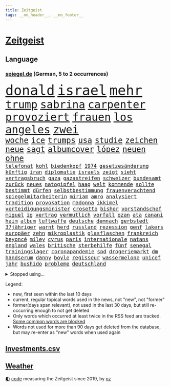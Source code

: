 ```yaml
---
title: Zeitgeist
tags: __no_header__, __no_footer__
---
```


# [Zeitgeist](https://oliz.io/zeitgeist/)

## Language

<h3><a href="https://www.spiegel.de" target="_blank">spiegel.de</a> (German, 5 to 2 occurrences)</h3>
<p style="font-family:monospace">
<span style="font-size:32pt"><a href="news_links.html#donald" class="current">donald</a></span>
<span style="font-size:32pt"><a href="news_links.html#israel" class="current">israel</a></span>
<span style="font-size:32pt"><a href="news_links.html#mehr" class="current">mehr</a></span>
<br>
<span style="font-size:25pt"><a href="news_links.html#trump" class="current">trump</a></span>
<span style="font-size:25pt"><a href="news_links.html#sabrina" class="new">sabrina</a></span>
<span style="font-size:25pt"><a href="news_links.html#carpenter" class="new">carpenter</a></span>
<span style="font-size:25pt"><a href="news_links.html#provoziert" class="current">provoziert</a></span>
<span style="font-size:25pt"><a href="news_links.html#frauen" class="current">frauen</a></span>
<span style="font-size:25pt"><a href="news_links.html#los" class="current">los</a></span>
<span style="font-size:25pt"><a href="news_links.html#angeles" class="current">angeles</a></span>
<span style="font-size:25pt"><a href="news_links.html#zwei" class="current">zwei</a></span>
<br>
<span style="font-size:18pt"><a href="news_links.html#woche" class="current">woche</a></span>
<span style="font-size:18pt"><a href="news_links.html#ice" class="current">ice</a></span>
<span style="font-size:18pt"><a href="news_links.html#trumps" class="current">trumps</a></span>
<span style="font-size:18pt"><a href="news_links.html#usa" class="current">usa</a></span>
<span style="font-size:18pt"><a href="news_links.html#studie" class="current">studie</a></span>
<span style="font-size:18pt"><a href="news_links.html#zeichen" class="current">zeichen</a></span>
<span style="font-size:18pt"><a href="news_links.html#neue" class="current">neue</a></span>
<span style="font-size:18pt"><a href="news_links.html#sagt" class="current">sagt</a></span>
<span style="font-size:18pt"><a href="news_links.html#albumcover" class="new">albumcover</a></span>
<span style="font-size:18pt"><a href="news_links.html#lópez" class="new">lópez</a></span>
<span style="font-size:18pt"><a href="news_links.html#neuen" class="current">neuen</a></span>
<span style="font-size:18pt"><a href="news_links.html#ohne" class="current">ohne</a></span>
<br>
<span style="font-size:12pt"><a href="news_links.html#telefonat" class="current">telefonat</a></span>
<span style="font-size:12pt"><a href="news_links.html#kohl" class="current">kohl</a></span>
<span style="font-size:12pt"><a href="news_links.html#biedenkopf" class="new">biedenkopf</a></span>
<span style="font-size:12pt"><a href="news_links.html#1974" class="new">1974</a></span>
<span style="font-size:12pt"><a href="news_links.html#gesetzesänderung" class="current">gesetzesänderung</a></span>
<span style="font-size:12pt"><a href="news_links.html#künftig" class="current">künftig</a></span>
<span style="font-size:12pt"><a href="news_links.html#iran" class="current">iran</a></span>
<span style="font-size:12pt"><a href="news_links.html#diplomatie" class="current">diplomatie</a></span>
<span style="font-size:12pt"><a href="news_links.html#israels" class="current">israels</a></span>
<span style="font-size:12pt"><a href="news_links.html#zeigt" class="current">zeigt</a></span>
<span style="font-size:12pt"><a href="news_links.html#sieht" class="current">sieht</a></span>
<span style="font-size:12pt"><a href="news_links.html#vertragsbruch" class="new">vertragsbruch</a></span>
<span style="font-size:12pt"><a href="news_links.html#gaza" class="current">gaza</a></span>
<span style="font-size:12pt"><a href="news_links.html#gazastreifen" class="current">gazastreifen</a></span>
<span style="font-size:12pt"><a href="news_links.html#schweizer" class="current">schweizer</a></span>
<span style="font-size:12pt"><a href="news_links.html#bundesamt" class="current">bundesamt</a></span>
<span style="font-size:12pt"><a href="news_links.html#zurück" class="current">zurück</a></span>
<span style="font-size:12pt"><a href="news_links.html#neues" class="current">neues</a></span>
<span style="font-size:12pt"><a href="news_links.html#natogipfel" class="current">natogipfel</a></span>
<span style="font-size:12pt"><a href="news_links.html#haag" class="current">haag</a></span>
<span style="font-size:12pt"><a href="news_links.html#welt" class="current">welt</a></span>
<span style="font-size:12pt"><a href="news_links.html#kommende" class="current">kommende</a></span>
<span style="font-size:12pt"><a href="news_links.html#sollte" class="current">sollte</a></span>
<span style="font-size:12pt"><a href="news_links.html#bestimmt" class="current">bestimmt</a></span>
<span style="font-size:12pt"><a href="news_links.html#dürfen" class="current">dürfen</a></span>
<span style="font-size:12pt"><a href="news_links.html#selbstbestimmung" class="current">selbstbestimmung</a></span>
<span style="font-size:12pt"><a href="news_links.html#frauenverachtend" class="new">frauenverachtend</a></span>
<span style="font-size:12pt"><a href="news_links.html#spiegelmitarbeiterin" class="current">spiegelmitarbeiterin</a></span>
<span style="font-size:12pt"><a href="news_links.html#miriam" class="new">miriam</a></span>
<span style="font-size:12pt"><a href="news_links.html#amro" class="new">amro</a></span>
<span style="font-size:12pt"><a href="news_links.html#analysiert" class="current">analysiert</a></span>
<span style="font-size:12pt"><a href="news_links.html#tradition" class="current">tradition</a></span>
<span style="font-size:12pt"><a href="news_links.html#provokation" class="current">provokation</a></span>
<span style="font-size:12pt"><a href="news_links.html#madonna" class="current">madonna</a></span>
<span style="font-size:12pt"><a href="news_links.html#ikkimel" class="current">ikkimel</a></span>
<span style="font-size:12pt"><a href="news_links.html#verteidigungsminister" class="current">verteidigungsminister</a></span>
<span style="font-size:12pt"><a href="news_links.html#crosetto" class="new">crosetto</a></span>
<span style="font-size:12pt"><a href="news_links.html#bisher" class="current">bisher</a></span>
<span style="font-size:12pt"><a href="news_links.html#vorstandschef" class="current">vorstandschef</a></span>
<span style="font-size:12pt"><a href="news_links.html#miguel" class="current">miguel</a></span>
<span style="font-size:12pt"><a href="news_links.html#ig" class="current">ig</a></span>
<span style="font-size:12pt"><a href="news_links.html#vertrag" class="current">vertrag</a></span>
<span style="font-size:12pt"><a href="news_links.html#vermutlich" class="current">vermutlich</a></span>
<span style="font-size:12pt"><a href="news_links.html#vorfall" class="current">vorfall</a></span>
<span style="font-size:12pt"><a href="news_links.html#ozan" class="new">ozan</a></span>
<span style="font-size:12pt"><a href="news_links.html#ata" class="new">ata</a></span>
<span style="font-size:12pt"><a href="news_links.html#canani" class="new">canani</a></span>
<span style="font-size:12pt"><a href="news_links.html#haim" class="new">haim</a></span>
<span style="font-size:12pt"><a href="news_links.html#album" class="current">album</a></span>
<span style="font-size:12pt"><a href="news_links.html#luftwaffe" class="current">luftwaffe</a></span>
<span style="font-size:12pt"><a href="news_links.html#deutsche" class="current">deutsche</a></span>
<span style="font-size:12pt"><a href="news_links.html#demnach" class="current">demnach</a></span>
<span style="font-size:12pt"><a href="news_links.html#gerbstedt" class="new">gerbstedt</a></span>
<span style="font-size:12pt"><a href="news_links.html#37jähriger" class="current">37jähriger</a></span>
<span style="font-size:12pt"><a href="news_links.html#warnt" class="current">warnt</a></span>
<span style="font-size:12pt"><a href="news_links.html#herd" class="new">herd</a></span>
<span style="font-size:12pt"><a href="news_links.html#russland" class="current">russland</a></span>
<span style="font-size:12pt"><a href="news_links.html#rezession" class="current">rezession</a></span>
<span style="font-size:12pt"><a href="news_links.html#genf" class="current">genf</a></span>
<span style="font-size:12pt"><a href="news_links.html#lakers" class="current">lakers</a></span>
<span style="font-size:12pt"><a href="news_links.html#europäer" class="current">europäer</a></span>
<span style="font-size:12pt"><a href="news_links.html#zehn" class="current">zehn</a></span>
<span style="font-size:12pt"><a href="news_links.html#mikroplastik" class="new">mikroplastik</a></span>
<span style="font-size:12pt"><a href="news_links.html#glasflaschen" class="new">glasflaschen</a></span>
<span style="font-size:12pt"><a href="news_links.html#frankreich" class="current">frankreich</a></span>
<span style="font-size:12pt"><a href="news_links.html#beyoncé" class="current">beyoncé</a></span>
<span style="font-size:12pt"><a href="news_links.html#miley" class="current">miley</a></span>
<span style="font-size:12pt"><a href="news_links.html#cyrus" class="current">cyrus</a></span>
<span style="font-size:12pt"><a href="news_links.html#paris" class="current">paris</a></span>
<span style="font-size:12pt"><a href="news_links.html#internationale" class="current">internationale</a></span>
<span style="font-size:12pt"><a href="news_links.html#natans" class="new">natans</a></span>
<span style="font-size:12pt"><a href="news_links.html#england" class="current">england</a></span>
<span style="font-size:12pt"><a href="news_links.html#wales" class="new">wales</a></span>
<span style="font-size:12pt"><a href="news_links.html#britische" class="current">britische</a></span>
<span style="font-size:12pt"><a href="news_links.html#sterbehilfe" class="current">sterbehilfe</a></span>
<span style="font-size:12pt"><a href="news_links.html#fünf" class="current">fünf</a></span>
<span style="font-size:12pt"><a href="news_links.html#senegal" class="new">senegal</a></span>
<span style="font-size:12pt"><a href="news_links.html#trainingslager" class="new">trainingslager</a></span>
<span style="font-size:12pt"><a href="news_links.html#coronapandemie" class="current">coronapandemie</a></span>
<span style="font-size:12pt"><a href="news_links.html#spd" class="current">spd</a></span>
<span style="font-size:12pt"><a href="news_links.html#drogeriemarkt" class="new">drogeriemarkt</a></span>
<span style="font-size:12pt"><a href="news_links.html#dm" class="new">dm</a></span>
<span style="font-size:12pt"><a href="news_links.html#handserum" class="new">handserum</a></span>
<span style="font-size:12pt"><a href="news_links.html#danny" class="new">danny</a></span>
<span style="font-size:12pt"><a href="news_links.html#boyle" class="new">boyle</a></span>
<span style="font-size:12pt"><a href="news_links.html#regisseur" class="current">regisseur</a></span>
<span style="font-size:12pt"><a href="news_links.html#wassermelone" class="new">wassermelone</a></span>
<span style="font-size:12pt"><a href="news_links.html#unicef" class="new">unicef</a></span>
<span style="font-size:12pt"><a href="news_links.html#jahr" class="current">jahr</a></span>
<span style="font-size:12pt"><a href="news_links.html#bushido" class="current">bushido</a></span>
<span style="font-size:12pt"><a href="news_links.html#probleme" class="current">probleme</a></span>
<span style="font-size:12pt"><a href="news_links.html#deutschland" class="current">deutschland</a></span>
</p>
<details>
<summary>Stopped using...</summary>
<p class="former" style="font-size:12pt">
21(1702) positiv(1701) punkte(1701) aussage(1699) bestimmte(1699) lindner(1699) livestream(1699) obama(1699) pflege(1699) schiff(1699) amsterdam(1698) guter(1698) prinz(1698) riss(1698) beispielen(1697) eintracht(1697) fdpchef(1697) karl(1697) kolumnist(1697) kraftvoll(1697) lauterbach(1697) literatur(1697) müller(1697) solle(1697) wehrt(1697) who(1697) befürchten(1696) generalsekretär(1696) hotel(1696) untersagt(1696) erdoğan(1695) hieß(1695) phase(1695) anteil(1694) arbeitete(1694) richten(1694) schwarze(1694) allianz(1693) antreten(1693) erzählen(1693) gestellt(1693) west(1693) öffentlichkeit(1693) anlass(1692) hölle(1692) st(1692) türkische(1692) verbreitet(1692) wolle(1692) geändert(1691) geldstrafe(1690) unbedingt(1690) 10(1689) bedenken(1689) gastgeber(1689) lieben(1689) online(1689) parteien(1689) anbieter(1688) falschen(1688) verbindet(1688) athleten(1687) heil(1687) lösen(1687) schottland(1687) spott(1687) entscheidenden(1686) i(1686) offiziellen(1686) restaurants(1686) system(1686) brite(1685) erbe(1685) klären(1685) genauso(1684) meist(1684) ausbau(1683) deals(1683) half(1683) juristisch(1682) mieten(1682) polnische(1682) claudia(1681) herr(1681) hotels(1680) lücke(1680) affäre(1679) holocaust(1679) sendung(1678) spitzenreiter(1678) spüren(1678) belegen(1677) richard(1674) taliban(1674) bisherigen(1671) verkehr(1670) großem(1669) sportler(1668) unterdessen(1663) zeigten(1659) kandidatur(1657) startup(1648) sachen(1614) leiter(1612) diagnose(1590) öffnet(1589) gebeten(1522) finanziert(1498) abgegeben(1470) serbien(1459) volk(1441) ausnahme(1434) verurteilung(1413) erkrankte(1388) gewohnt(1370) älteste(1338) magazin(1313) verteidiger(1307) ausgeben(1303) kanzlers(1257) propaganda(1251) symbol(1250) ben(1241) spektakel(1241) spaltung(1225) helikopter(1221) fake(1216) heißen(1210) brüder(1203) 34(1172) eingetroffen(1171) 48(1142) unterliegt(1119) konzerte(1113) dänischen(1103) kaffee(1093) andrew(1082) neustart(1080) gegenwart(1079) 16jähriger(1069) verstoßen(1067) schwächelt(1061) weitergehen(1060) digitale(1053) globalen(1044) offizielle(1036) giorgia(1030) kommunikation(1001) ersetzt(995) psychologin(982) wählt(977) überraschenden(973) staatsanwalt(964) eric(945) gesprengt(933) böhmermann(932) ulm(930) überlebende(920) größeren(903) jahresbeginn(903) hinnehmen(901) verwendet(897) rammt(894) passanten(880) kongo(879) emotionale(871) erleidet(868) islamistischen(863) openai(853) schöner(847) freiwillige(846) vermeintliche(845) rechtspopulisten(825) betreiben(815) betrunkener(800) hauptrolle(798) wiederwahl(789) beine(773) auffällig(758) parteitag(758) auswirken(752) kane(752) schönsten(746) ford(724) drastische(721) schuldenbremse(712) verriet(709) weisen(704) auswahl(700) auflösung(699) csuchef(698) entscheidende(696) besiegen(692) metropole(684) hunde(681) islamistische(677) vergangene(676) forschern(673) genossen(653) verkehrsunfall(653) pauli(652) trendwende(651) jubeln(647) väter(638) generalbundesanwalt(635) gewechselt(634) reformiert(626) spdgeneralsekretär(625) auftritte(622) qualifikation(621) fehlte(619) zurückhaltend(617) strafgerichtshof(615) bist(602) begründet(599) besetzung(599) nächte(598) kundgebungen(596) terrororganisation(584) dokument(581) gazastreifens(581) mohammad(580) via(578) wild(578) recep(570) tayyip(570) signalisiert(563) aufwand(559) verschaffen(558) bundestagswahl(544) demnächst(542) großstädten(537) größe(536) dorthin(533) mindestlohn(531) billie(528) aufstellen(525) giftige(525) anhebung(524) zurückgewiesen(519) begegnen(511) gesetzliche(503) wettkampf(502) kinos(495) sächsische(494) elton(489) abgewiesen(484) konzept(484) plänen(479) 160(478) vorgesehen(473) sportlichen(469) verzögern(469) historisch(466) gefeuert(465) anfeindungen(463) befragt(462) ranking(462) apples(460) 17jähriger(454) höchstwert(454) lüge(452) mitspieler(452) kostenlosen(450) outfits(447) überlassen(447) jacht(445) major(444) pole(442) abgrund(440) marihuana(438) vorschriften(433) ausprobiert(427) balkon(421) bedingung(420) ernannt(417) einheimische(416) prägt(414) empfinden(413) kirchen(407) klug(402) spdspitze(402) beweist(399) verspielt(399) entgeht(398) bmw(396) wittert(396) jeweiligen(394) 28jährige(389) verbessert(385) schlacht(383) heimatstadt(380) begeisterung(379) geteilt(379) azubis(377) nirgendwo(374) regensburg(374) reus(372) stehe(369) jubel(367) wahlergebnis(367) albanien(365) ordnete(365) basel(361) esken(361) gemeint(361) neuestes(361) fitness(360) beschweren(354) erobern(353) gebissen(351) urteile(351) wussten(351) rückblick(349) stream(348) umsatz(346) magie(344) toben(342) gekämpft(340) interaktiven(340) jemanden(339) reihen(339) moderierte(338) bekamen(336) wanderer(336) gemeinsames(335) attestiert(328) saskia(327) erkunden(326) wildnis(325) kuriosen(324) verkörpert(322) abnehmspritzen(320) kandidieren(319) starkem(319) vorgeschlagen(319) ansehen(318) anrichten(314) bundesnetzagentur(312) behauptete(311) merkt(311) verzweifelt(309) adele(307) ausgestattet(305) verließ(305) ahmed(304) einigkeit(299) aktionäre(298) allzu(298) lautet(297) 29jährige(296) traditionelle(296) metropolen(294) verfolgungsjagd(294) vermeidet(294) bach(290) signale(287) ausreise(286) weitermachen(284) schnäppchen(283) übernahm(283) khan(282) pate(282) witze(279) dürr(278) gelangt(278) abschuss(277) spieltag(273) anhängern(270) tolle(270) trieb(270) bauarbeiten(268) bezichtigt(268) krebserkrankung(268) krankenkassen(265) anlässlich(264) winkt(263) beschimpfte(262) liam(262) mitarbeiterinnen(262) usbundesstaaten(262) code(261) geschenke(259) 2500(258) kabel(258) legendären(257) scheidende(257) 02(256) stimmten(256) esc(255) eberl(253) dieter(252) direkte(252) blume(250) skispringen(250) spiegelrecherchen(249) günstigen(248) aufeinandertreffen(246) rockstar(246) begrüßt(245) zählen(245) eilt(244) frisur(244) fröhliche(243) häme(243) weh(241) erpresser(239) exemplar(238) antisemitischen(237) brett(236) laufenden(236) raphael(235) sportdirektor(234) designierte(231) anderswo(230) pink(228) zulasten(228) getrennt(227) trends(227) zusammenarbeiten(227) johannes(226) manipulieren(226) französischer(225) natogeneralsekretär(225) gary(224) exporte(223) gestimmt(221) bundesparteitag(219) holocaustüberlebende(217) sprüchen(217) grab(215) tarife(215) uhaft(214) busse(212) humanitärer(212) beleg(211) einwanderer(211) android(210) saarbrücken(210) flutkatastrophe(209) vereine(209) wachsenden(208) inmitten(207) exchef(206) konzernen(206) zufriedenheit(206) kongress(203) kurden(203) ruhen(203) synthetische(203) unbekannter(201) unterdrückung(200) geldautomatensprenger(199) kurdische(199) soccer(198) dienste(195) entgleist(195) unsichere(195) queeren(194) repräsentantenhaus(194) sheinbaum(194) wehtun(193) berücksichtigt(192) fraktionschef(192) nötige(192) unheimliche(192) gegeneinander(191) prozentpunkte(190) 57(189) empfangen(189) zielscheibe(189) solange(188) pompeji(187) ansprache(185) rechtsradikalen(185) amtseinführung(184) scholz'(184) ausfällen(183) wirtschaftsweise(182) apotheke(181) leiten(181) befreiung(180) baugenehmigungen(179) nachtklub(178) usgesundheitsminister(178) schwacher(177) strafgerichtshofs(177) sämtliche(177) vereinigte(177) befragung(176) models(176) derselben(175) schiffsunglück(175) mexikanische(174) oscarpreisträger(173) zeitnah(173) sorgerecht(172) wunde(171) aufbruchstimmung(170) großbank(170) preiserhöhungen(168) tabelle(168) traurig(168) fbichef(167) verunglücken(167) affront(165) kannten(165) marsalek(165) bewusstlos(163) schlagzeuger(163) wahrnehmen(163) feuern(161) sportchef(161) kanadas(160) netzentgelte(160) rezepte(160) diagnostiziert(159) skurrile(159) zeitdruck(159) blockt(158) empfehlen(157) standards(157) verhandlung(157) institution(156) op(156) boni(155) kaninchen(155) produktionen(155) tafeln(155) flagge(154) gedrängt(154) natochef(154) denkwürdige(153) kaiser(153) usbehörde(153) wiener(153) bayrou(152) farage(152) françois(152) iphone(152) schmuggel(152) selbstständige(152) tatverdacht(152) befreundet(151) law(151) alsharaa(150) beliebtes(149) überstehen(149) familiengeschichte(148) luke(148) täters(148) petersplatz(147) pontifex(147) schärfere(147) nigel(146) veränderung(146) diät(145) nissan(145) schwede(145) motto(144) partys(144) skandale(144) vorteil(144) wiederholten(144) exwirecardvorstand(143) mund(143) nächstenliebe(143) atomkraft(142) exminister(141) melnyk(141) testament(141) trinkwasser(141) behauptung(140) currywurst(140) gläubigen(140) johanna(140) salman(140) 77(139) londons(139) schnitzer(139) durchsuchten(138) messerangreifer(138) predigt(138) spektakuläre(136) fußgängerzone(135) mittelpunkt(135) solaranlagen(135) trauerfeier(135) erteilen(133) gesunde(133) gläubige(133) wehretat(133) ratschlag(132) entkommt(131) gültig(131) kriegsende(131) schlimmen(131) fortbildungen(130) mithalten(130) ausländer(129) erneuerung(129) privileg(129) rechnerisch(129) schleswigholsteins(129) verzweifelten(129) istanbuler(127) militärausgaben(127) rentenversicherung(126) getrennte(124) belgrad(123) spannung(122) flüssen(121) spioniert(120) ungültig(120) fern(119) anfrage(118) iea(118) parlamentarische(118) spielplatz(118) tenniswelt(118) unterlagen(118) mexikaner(116) schneidet(116) totes(116) aufholjagd(115) yuval(115) beherrscht(114) boulevardzeitung(114) buhrufe(114) mrbeast(113) verfassungsbeschwerde(113) verhängten(113) empfindliche(112) hauptgericht(112) tornados(112) forscherinnen(110) gewissen(110) kovač(110) niko(110) ekrem(109) raab(109) wolken(109) pflegende(108) würdigung(108) abitur(107) millionenfach(107) boston(106) kanzleramtschef(106) siege(106) handynutzung(105) südpol(105) aufruf(104) burkina(104) faso(104) roy(104) rtl(104) kanye(103) liveanalyse(103) riesiges(103) arbeitslosenzahl(102) aufgehen(102) bombenanschlag(102) engagierte(102) bvg(101) karneval(101) plakaten(101) prag(101) unescoweltkulturerbe(101) erlösung(100) fingerabdrücke(100) frühstück(100) langfristigen(100) eingestochen(99) staats(99) verhältnisse(98) verzeichnen(98) abhilfe(97) ankara(97) opa(97) scheinbar(97) staatspräsident(97) zerrissen(97) überzeugung(97) angegangen(96) großvater(96) moderner(96) ausschuss(95) milliardeninvestitionen(95) rosen(95) braun(94) fortnite(94) parteifreunde(94) utah(94) weißes(94) besänftigen(93) emotional(93) künstlich(93) mitnehmen(93) watch(93) bodentruppen(92) friedensgesprächen(92) mexikos(92) berechnen(91) gazakonflikt(91) generalstaatsanwaltschaft(91) gewählte(91) human(91) rights(91) gegners(90) geschlechtern(90) kreuzverhör(90) mitsprache(90) packungen(90) rechtfertigt(90) reservisten(90) zweifelhafte(90) bemerkenswert(89) drakonischen(89) robust(89) auslöst(88) gedachten(88) konzentriert(88) mexikanischen(88) lebensgefährtin(87) papstes(87) sessel(87) shows(87) skizziert(87) speisekarten(87) widersprach(87) anbieten(86) frauenleiche(86) kentucky(86) krachte(86) rückzieher(86) dramatischer(85) gegnerischen(85) kirchenoberhaupt(85) klassenerhalt(85) kommentatoren(85) vinyl(85) überzahl(85) aggressor(84) banknoten(84) dan(84) geldscheine(84) gleise(84) hormone(84) leverkusens(84) riad(84) vorantreiben(84) zelebrieren(84) 24jährigen(83) astronaut(83) expartnerin(83) iwstudie(83) kollidieren(83) sbahnen(83) trauung(83) verhandlungstisch(83) ärmsten(83) 25jähriger(82) bradley(82) entstand(82) fcfans(82) fuest(82) kniggeexperte(82) schwarzwald(82) selbstverständnis(82) dreist(81) geburtstags(81) sofia(81) warmen(81) g(80) looks(80) masche(80) schwarzrot(80) schwarzroten(80) antreibt(79) ausgangsposition(79) blutende(79) bulgarische(79) wortgefecht(79) 115(78) auszuweisen(78) bayesian(78) hingelegt(78) infolge(78) jj(78) luxusjacht(78) machbar(78) narren(78) wüst(78) baller(77) bbc(77) entkam(77) eon(77) flüssigkeit(77) führenden(77) führungsrolle(77) howard(77) lutnick(77) pkk(77) zerbricht(77) billige(76) büttner(76) canaria(76) gran(76) gratulierte(76) josé(76) karim(76) munich(76) rückversicherer(76) toronto(76) vergebens(76) gewinne(75) günstigsten(75) periode(75) todesursache(75) arbeiterpartei(74) atlético(74) croissants(74) gegenreaktion(74) großbaustelle(74) hängepartie(74) luftballons(74) detmold(73) freundlichkeit(73) roberts(73) story(73) trophäen(73) ukrainern(73) aufwind(72) avocado(72) kunstform(72) perfektes(72) präsidentschaftswahlkampf(72) vorzubereiten(72) ackermann(71) ausgebildet(71) besessen(71) entertainment(71) hinten(71) schwerpunkte(71) spdvorsitzende(71) stadtderby(71) verhandlern(71) 13000(70) animieren(70) glyphosat(70) jansen(70) keim(70) liberaler(70) marcell(70) pfizer(70) traute(70) ushandelsminister(70) überschreitet(70) 118(69) 14jährigen(69) abgesehen(69) anzugskandal(69) geldes(69) herauskommen(69) materialschlacht(69) mobbing(69) sahelzone(69) scham(69) begeben(68) entworfen(68) extremistische(68) gegenvorschlag(68) meetings(68) spdchefin(68) spdministerpräsident(68) führungsriege(67) gästen(67) kraftakt(67) lego(67) metro(67) prunk(67) präsidium(67) titelträger(67) unterlegen(67) wandte(67) architektur(66) doppelrolle(66) erstach(66) etat(66) gewahrsam(66) jubelten(66) lake(66) vorsitz(66) zweidrittelmehrheit(66) airbnb(65) brückenbauer(65) experimente(65) flügen(65) kolonialmacht(65) niederlegen(65) stiefvater(65) analysten(64) einsturz(64) erfolgreiches(64) grundlage(64) reiseziele(64) stalin(64) geklettert(63) qualifying(63) steckten(63) stillen(63) wachstumsprognose(63) doppelstaatler(62) einschränkung(62) i̇mamoğlu(62) orientieren(62) parat(62) podium(62) schiffs(62) telefonieren(62) antiterroreinheit(61) dieb(61) ethisch(61) grenzpolizisten(61) schwanger(61) verzerrten(61) wiedergefunden(61) überflüssig(61) begrüßte(60) beute(60) briefing(60) copilot(60) erkranken(60) gefälschten(60) lotse(60) pisa(60) waffenstillstandes(60) 65000(59) abtreibungsrecht(59) beinhaltet(59) florenz(59) gott(59) mitentscheiden(59) tiraden(59) werbespots(59) zurückkehren(59) 199(58) brasilianische(58) finnen(58) journalismus(58) mitbegründer(58) verseucht(58) 30jährige(57) 36jähriger(57) ancelotti(57) asylsystems(57) begehrten(57) einschließlich(57) nachhaltigkeit(57) spione(57) ukrainegespräche(57) verhungern(57) wertvollste(57) zollstreits(57) denzel(56) diamanten(56) genuss(56) handwerker(56) ifochef(56) vorlesen(56) waldstücke(56) iren(55) verhältnissen(55) wetterte(55) apotheken(54) datenvolumen(54) gewerkschafter(54) hoffman(54) jordan(54) ptpa(54) sichere(54) spielervertretung(54) verabschiedete(54) wälder(54) monsanto(53) serbiens(53) angehenden(52) erteilt(52) instabiler(52) ullrich(52) lehrstunde(51) preisgegeben(51) aktivistinnen(50) armstrong(50) gewöhnt(50) rogge(50) befugnisse(49) fürsprecher(49) haltern(49) hochhauses(49) karsten(49) kriminalstatistik(49) kuscheln(49) minutenlang(49) tempel(49) verhandler(49) 2003(48) alge(48) bäumen(48) depardieu(48) frisch(48) gérard(48) spontan(48) wütenden(48) angedroht(47) ausspioniert(47) del(47) dj(47) fußballbundesligisten(47) gerufen(47) klicks(47) mafia(47) satellitenbilder(47) spdvorsitz(47) sätze(47) inspiration(46) klaut(46) tagesschau(46) tribut(46) tänzer(46) angesprochen(45) bemerkenswerter(45) diaspora(45) einzuhalten(45) männlichkeit(45) rückten(45) weggefährten(45) wohnungsmarkt(45) eurostaaten(44) susan(44) verliebt(44) wassersparen(44) bewegenden(43) eindrucksvoll(43) rückführung(43) rüstungsgeschäft(43) energiehunger(42) machthabers(42) probt(42) schwimmer(42) bundeskabinett(41) leitindex(41) rechenzentrum(41) selbstauflösung(41) siegfried(41) tätigkeit(41) 64jährige(40) einhaltung(40) estnische(40) exprofi(40) luftstreitkräfte(40) mitteilt(40) mls(40) palästinensertuchs(40) rausschmiss(40) abwechslung(39) aufgedeckt(39) clásico(39) einberufungsbescheide(39) kürzester(39) menschenleben(39) scott(39) streamen(39) zurückliegt(39) ägyptische(39) einpflanzen(38) held(38) manfred(38) niere(38) rushdie(38) absichtlich(37) kostüme(37) lindau(37) militäroffensive(37) missouri(37) verschont(37) clean(36) einspruch(36) formulierungen(36) yair(36) bosse(35) entlastung(35) erfolgsserie(35) lebensunterhalt(35) rasern(35) tänzerinnen(35) vorweisen(35) wisse(35) bessent(34) blutige(34) breuer(34) finanzministerium(34) generalinspekteur(34) polizeigewerkschaft(34) thorsten(34) transplantationen(34) vorgenommen(34) wiedergutmachung(34) ausweisen(33) bedürfnis(33) beteuerte(33) destabilisieren(33) graffiti(33) hvv(33) kämpften(33) magath(33) rüstungsgüter(33) starkey(33) vertriebene(33) zak(33) apokalyptisches(32) feierlichkeiten(32) algerien(31) drogenschmuggel(31) euvergleich(31) haftbefehle(31) kenton(31) kylian(31) mammutprozess(31) mbappé(31) rutte(31) sicherheitsforscher(31) techkonzerne(31) wilke(31) zeugenstand(31) angeln(30) atpturnier(30) bergab(30) bestehe(30) frittiertes(30) hahn(30) meistverkauften(30) messerattentäter(30) raabs(30) residenz(30) anfragen(29) bewundern(29) schachstar(29) bestritt(28) deutschkolumne(28) güte(28) jarvis(28) kategorisch(28) pommes(28) portion(28) regenfällen(28) schwiegersohn(28) abendessen(27) ahnungslos(27) don(27) durchfall(27) geschieden(27) lineker(27) pettit(27) psychiater(27) statue(27) gewinnst(26) laune(26) salat(26) zuständige(26) handlung(25) dato(24) erschwingliche(24) irreguläre(24) label(24) musicals(24) schiefgehen(24) sperrmüll(24) hai(23) historischem(23) platzierung(23) stadtverwaltung(23) territoriale(23) verbleib(23) verschwörung(23) zurückgeht(23) 35jährigen(22) arzneimitteln(22) ermutigen(22) gedemütigt(22) jersey(22) nbaplayoffs(22) revolutionierte(22) schockierend(22) wertschätzung(22) überfahren(22) argumentieren(21) geheime(21) künstlerin(21) meinungen(21) mobilnummer(21) offline(21) points(21) retrolook(21) spiegelteam(21) usatrumpnews(21) beabsichtigt(20) bettelt(20) fehlstart(20) gekapert(20) grundsteuer(20) sa’ar(20) zweifelhafter(20) grundlagenforschung(19) jüdisches(19) offensivstar(19) sevilla(19) systemsprenger(19) fehlverhaltens(18) jagen(18) losgeworden(18) mitgliedern(18) pfad(18) verbliebenen(18) allergiker(17) aufgebaut(17) stritt(17) moregründer(16) schwindel(16) schäfer(16) stadtvierteln(16) stutzig(16) zugefügt(16) 1908(15) fälschen(15) schnieder(15) schwachstelle(15) spdfraktion(15) usrichterin(15) weltstar(15) andersdenkende(14) drotschmann(14) guttenberg(14) karltheodor(14) mirko(14) mrwissen2go(14) port(14) turbulente(14) weltberühmten(14) aufgestiegen(13) erzrivalen(13) gesamter(13) netzwerken(13) pikante(13) schwarzer(13) störungen(13) verbotsverfahren(13) 69jährige(12) derbe(12) dringende(12) düpiert(12) exnationalspieler(12) generalsekretärin(12) verdankt(12) d’italia(11) koffer(11) konflikten(11) regierungserklärung(11) schutzmaßnahmen(11)
</p>
</details>
<p>Legend:
<ul>
<li><span class="new">new</span>, first seen within the last 10 days</li>
<li><span class="current">current</span>, regular topical words used in the news, not "new", not "former"</li>
<li><span class="former">former(days span relevant)</span>, not used in the last 30 days, but still re-occurring enough to not get deleted</li>
<li>Only words which occurred at least twice in the RSS feed are tracked. <a href="language/filters.py">Some common words are blocked</a></li>
<li>Words not used for more than 90 days get deleted from the database, but may re-enter as "new" words when used again</li>
</ul>
</p>

## [Investments](investments.html)[.csv](investments.csv)

## [Weather](weather.html)

<footer>
<a href="javascript:toggleTheme()" class="nav">🌓</a>
<a href="https://github.com/ooz/zeitgeist">code</a> measuring the Zeitgeist since 2019, by <a href="https://oliz.io">oz</a>
</footer>
